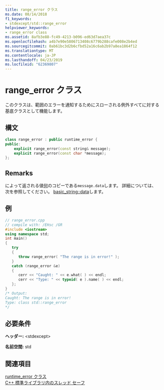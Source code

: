 ```yaml
---
title: range_error クラス
ms.date: 08/14/2018
f1_keywords:
- stdexcept/std::range_error
helpviewer_keywords:
- range_error class
ms.assetid: 8afb3e88-fc49-4213-b096-ed63d7aea37c
ms.openlocfilehash: a4b7e90e5806713408c6779b288cafe008e2b4ed
ms.sourcegitcommit: 0ab61bc3d2b6cfbd52a16c6ab2b97a8ea1864f12
ms.translationtype: MT
ms.contentlocale: ja-JP
ms.lasthandoff: 04/23/2019
ms.locfileid: "62369807"
---
```

# <a name="rangeerror-class"></a>range_error クラス

このクラスは、範囲のエラーを通知するためにスローされる例外すべてに対する基底クラスとして機能します。

## <a name="syntax"></a>構文

```cpp
class range_error : public runtime_error {
public:
    explicit range_error(const string& message);
    explicit range_error(const char *message);
};
```

## <a name="remarks"></a>Remarks

によって返される値[何](../standard-library/exception-class.md)のコピーである`message.data`します。 詳細については、次を参照してください。 [basic_string::data](../standard-library/basic-string-class.md#data)します。

## <a name="example"></a>例

```cpp
// range_error.cpp
// compile with: /EHsc /GR
#include <iostream>
using namespace std;
int main()
{
   try
   {
      throw range_error( "The range is in error!" );
   }
   catch (range_error &e)
   {
      cerr << "Caught: " << e.what( ) << endl;
      cerr << "Type: " << typeid( e ).name( ) << endl;
   };
}
/* Output:
Caught: The range is in error!
Type: class std::range_error
*/
```

## <a name="requirements"></a>必要条件

**ヘッダー:** \<stdexcept>

**名前空間:** std

## <a name="see-also"></a>関連項目

[runtime_error クラス](../standard-library/runtime-error-class.md)<br/>
[C++ 標準ライブラリ内のスレッド セーフ](../standard-library/thread-safety-in-the-cpp-standard-library.md)<br/>
